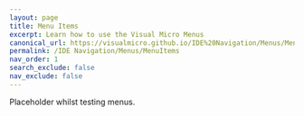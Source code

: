 ```yaml
---
layout: page
title: Menu Items
excerpt: Learn how to use the Visual Micro Menus
canonical_url: https://visualmicro.github.io/IDE%20Navigation/Menus/MenuItems
permalink: /IDE Navigation/Menus/MenuItems
nav_order: 1
search_exclude: false
nav_exclude: false
---
```

[//]: # (Add Link to previous page in a commend, in case of issues and for reference)
[//]: # (https://www.visualmicro.com/page/User-Guide.aspx?doc=Toolbar-And-Menu-Overview.html)
Placeholder whilst testing menus.

